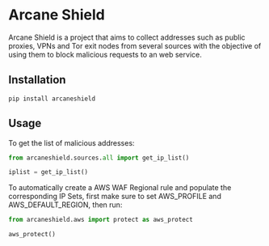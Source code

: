 # Arcane Shield

Arcane Shield is a project that aims to collect addresses such as public proxies, VPNs and Tor exit nodes from several sources with the objective of using them to block malicious requests to an web service.

## Installation

```
pip install arcaneshield
```

## Usage

To get the list of malicious addresses:

```python
from arcaneshield.sources.all import get_ip_list()

iplist = get_ip_list()
```

To automatically create a AWS WAF Regional rule and populate the corresponding IP Sets, first make sure to set AWS_PROFILE and AWS_DEFAULT_REGION, then run:

```python
from arcaneshield.aws import protect as aws_protect

aws_protect()
```
